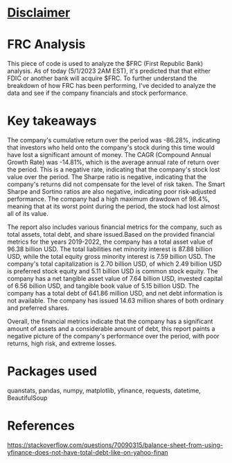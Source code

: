 # [Disclaimer](https://github.com/hakancangunerli/discussions-disclaimers/blob/master/disclaimer.md)

# FRC Analysis

This piece of code is used to analyze the $FRC (First Republic Bank) analysis. As of today (5/1/2023 2AM EST), it's predicted that that either FDIC or another bank will acquire $FRC. To further understand the breakdown of how FRC has been performing, I've decided to analyze the data and see if the company financials and stock performance.

# Key takeaways

The company's cumulative return over the period was -86.28%, indicating that investors who held onto the company's stock during this time would have lost a significant amount of money. The CAGR (Compound Annual Growth Rate) was -14.81%, which is the average annual rate of return over the period. This is a negative rate, indicating that the company's stock lost value over the period. The Sharpe ratio is negative, indicating that the company's returns did not compensate for the level of risk taken. The Smart Sharpe and Sortino ratios are also negative, indicating poor risk-adjusted performance. The company had a high maximum drawdown of 98.4%, meaning that at its worst point during the period, the stock had lost almost all of its value.

The report also includes various financial metrics for the company, such as total assets, total debt, and share issued.Based on the provided financial metrics for the years 2019-2022, the company has a total asset value of 96.38 billion USD. The total liabilities net minority interest is 87.88 billion USD, while the total equity gross minority interest is 7.59 billion USD. The company's total capitalization is 2.70 billion USD, of which 2.49 billion USD is preferred stock equity and 5.11 billion USD is common stock equity. The company has a net tangible asset value of 7.64 billion USD, invested capital of 6.56 billion USD, and tangible book value of 5.15 billion USD. The company has a total debt of 641.86 million USD, and net debt information is not available. The company has issued 14.63 million shares of both ordinary and preferred shares.

Overall, the financial metrics indicate that the company has a significant amount of assets and a considerable amount of debt, this report paints a negative picture of the company's performance over the period, with poor returns, high risk, and extreme losses.

# Packages used

quanstats, pandas, numpy, matplotlib, yfinance, requests, datetime, BeautifulSoup

# References

<https://stackoverflow.com/questions/70090315/balance-sheet-from-using-yfinance-does-not-have-total-debt-like-on-yahoo-finan>